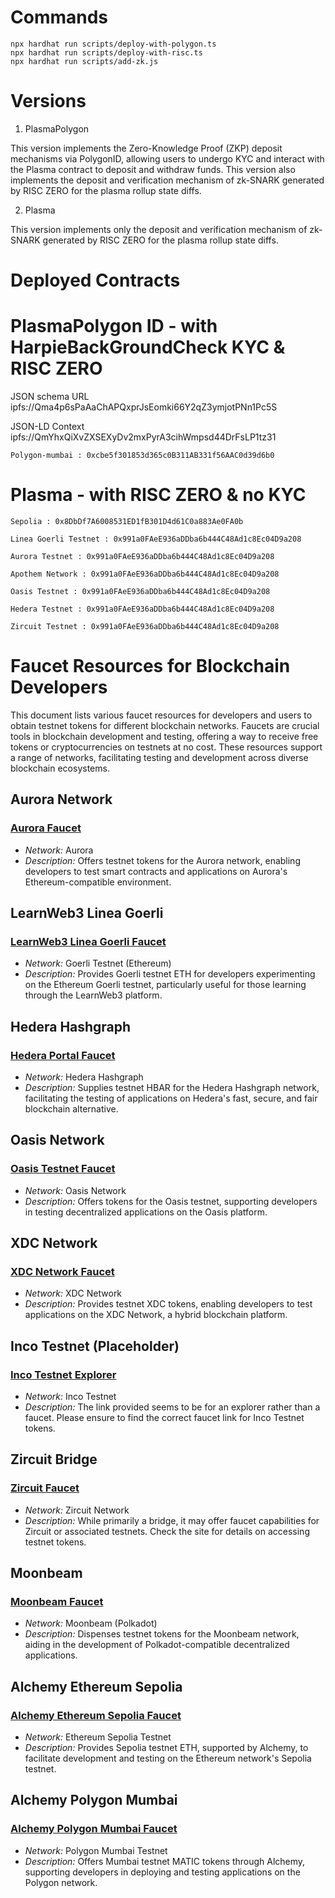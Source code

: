 # Commands

```shell
npx hardhat run scripts/deploy-with-polygon.ts
npx hardhat run scripts/deploy-with-risc.ts
npx hardhat run scripts/add-zk.js
```
# Versions 

1. PlasmaPolygon  

This version implements the Zero-Knowledge Proof (ZKP) deposit mechanisms via PolygonID, allowing users to undergo KYC and interact with the Plasma contract to deposit and withdraw funds. This version also implements the deposit and verification mechanism of zk-SNARK generated by RISC ZERO for the plasma rollup state diffs.  

2. Plasma  

This version implements only the deposit and verification mechanism of zk-SNARK generated by RISC ZERO for the plasma rollup state diffs.  

# Deployed Contracts 
# PlasmaPolygon ID - with HarpieBackGroundCheck KYC & RISC ZERO

JSON schema URL
ipfs://Qma4p6sPaAaChAPQxprJsEomki66Y2qZ3ymjotPNn1Pc5S

JSON-LD Context
ipfs://QmYhxQiXvZXSEXyDv2mxPyrA3cihWmpsd44DrFsLP1tz31

```
Polygon-mumbai : 0xcbe5f301853d365c0B311AB331f56AAC0d39d6b0
```

# Plasma -  with RISC ZERO & no KYC

```
Sepolia : 0x8DbDf7A6008531ED1fB301D4d61C0a883Ae0FA0b
```  
```
Linea Goerli Testnet : 0x991a0FAeE936aDDba6b444C48Ad1c8Ec04D9a208
```  
```
Aurora Testnet : 0x991a0FAeE936aDDba6b444C48Ad1c8Ec04D9a208
```  
```
Apothem Network : 0x991a0FAeE936aDDba6b444C48Ad1c8Ec04D9a208
```  
```
Oasis Testnet : 0x991a0FAeE936aDDba6b444C48Ad1c8Ec04D9a208
```   
```
Hedera Testnet : 0x991a0FAeE936aDDba6b444C48Ad1c8Ec04D9a208
```  
```
Zircuit Testnet : 0x991a0FAeE936aDDba6b444C48Ad1c8Ec04D9a208
```  
  
# Faucet Resources for Blockchain Developers

This document lists various faucet resources for developers and users to obtain testnet tokens for different blockchain networks. Faucets are crucial tools in blockchain development and testing, offering a way to receive free tokens or cryptocurrencies on testnets at no cost. These resources support a range of networks, facilitating testing and development across diverse blockchain ecosystems.

## Aurora Network

### [Aurora Faucet](https://aurora.dev/faucet)
- *Network:* Aurora
- *Description:* Offers testnet tokens for the Aurora network, enabling developers to test smart contracts and applications on Aurora's Ethereum-compatible environment.

## LearnWeb3 Linea Goerli

### [LearnWeb3 Linea Goerli Faucet](https://learnweb3.io/faucets/linea_goerli/)
- *Network:* Goerli Testnet (Ethereum)
- *Description:* Provides Goerli testnet ETH for developers experimenting on the Ethereum Goerli testnet, particularly useful for those learning through the LearnWeb3 platform.

## Hedera Hashgraph

### [Hedera Portal Faucet](https://portal.hedera.com/faucet)
- *Network:* Hedera Hashgraph
- *Description:* Supplies testnet HBAR for the Hedera Hashgraph network, facilitating the testing of applications on Hedera's fast, secure, and fair blockchain alternative.

## Oasis Network

### [Oasis Testnet Faucet](https://faucet.testnet.oasis.dev/)
- *Network:* Oasis Network
- *Description:* Offers tokens for the Oasis testnet, supporting developers in testing decentralized applications on the Oasis platform.

## XDC Network

### [XDC Network Faucet](https://faucet.blocksscan.io/)
- *Network:* XDC Network
- *Description:* Provides testnet XDC tokens, enabling developers to test applications on the XDC Network, a hybrid blockchain platform.

## Inco Testnet (Placeholder)

### [Inco Testnet Explorer](https://explorer.testnet.inco.org/)
- *Network:* Inco Testnet
- *Description:* The link provided seems to be for an explorer rather than a faucet. Please ensure to find the correct faucet link for Inco Testnet tokens.

## Zircuit Bridge

### [Zircuit Faucet](https://bridge.zircuit.com/)
- *Network:* Zircuit Network
- *Description:* While primarily a bridge, it may offer faucet capabilities for Zircuit or associated testnets. Check the site for details on accessing testnet tokens.

## Moonbeam

### [Moonbeam Faucet](https://faucet.moonbeam.network/)
- *Network:* Moonbeam (Polkadot)
- *Description:* Dispenses testnet tokens for the Moonbeam network, aiding in the development of Polkadot-compatible decentralized applications.

## Alchemy Ethereum Sepolia

### [Alchemy Ethereum Sepolia Faucet](https://www.alchemy.com/faucets/ethereum-sepolia)
- *Network:* Ethereum Sepolia Testnet
- *Description:* Provides Sepolia testnet ETH, supported by Alchemy, to facilitate development and testing on the Ethereum network's Sepolia testnet.

## Alchemy Polygon Mumbai

### [Alchemy Polygon Mumbai Faucet](https://www.alchemy.com/faucets/polygon-mumbai)
- *Network:* Polygon Mumbai Testnet
- *Description:* Offers Mumbai testnet MATIC tokens through Alchemy, supporting developers in deploying and testing applications on the Polygon network.
